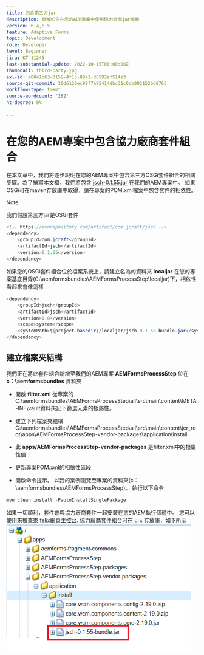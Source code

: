 ```yaml
---
title: 包含第三方jar
description: 瞭解如何在您的AEM專案中使用協力廠商jar檔案
version: 6.4,6.5
feature: Adaptive Forms
topic: Development
role: Developer
level: Beginner
jira: KT-11245
last-substantial-update: 2022-10-15T00:00:00Z
thumbnail: third-party.jpg
exl-id: e8841c63-3159-4f13-89a1-d8592af514e3
source-git-commit: 30d6120ec99f7a95414dbc31c0cb002152bd6763
workflow-type: tm+mt
source-wordcount: '282'
ht-degree: 0%

---
```


# 在您的AEM專案中包含協力廠商套件組合

在本文章中，我們將逐步說明在您的AEM專案中包含第三方OSGi套件組合的相關步驟。為了撰寫本文檔，我們將包含 [jsch-0.1.55.jar](https://repo1.maven.org/maven2/com/jcraft/jsch/0.1.55/jsch-0.1.55.jar) 在我們的AEM專案中。  如果OSGi可在maven存放庫中取得，請在專案的POM.xml檔案中包含套件的相依性。

>[!NOTE]
> 我們假設第三方jar是OSGi套件

```java
<!-- https://mvnrepository.com/artifact/com.jcraft/jsch -->
<dependency>
    <groupId>com.jcraft</groupId>
    <artifactId>jsch</artifactId>
    <version>0.1.55</version>
</dependency>
```

如果您的OSGi套件組合位於檔案系統上，請建立名為的資料夾 **localjar** 在您的專案基底目錄(C:\aemformsbundles\AEMFormsProcessStep\localjar)下，相依性看起來會像這樣

```java
<dependency>
    <groupId>jsch</groupId>
    <artifactId>jsch</artifactId>
    <version>1.0</version>
    <scope>system</scope>
    <systemPath>${project.basedir}/localjar/jsch-0.1.55-bundle.jar</systemPath>
</dependency>
```

## 建立檔案夾結構

我們正在將此套件組合新增至我們的AEM專案 **AEMFormsProcessStep** 位在 **c：\aemformsbundles** 資料夾

* 開啟 **filter.xml** 從專案的C:\aemformsbundles\AEMFormsProcessStep\all\src\main\content\META-INF\vault資料夾記下篩選元素的根屬性。

* 建立下列檔案夾結構C:\aemformsbundles\AEMFormsProcessStep\all\src\main\content\jcr_root\apps\AEMFormsProcessStep-vendor-packages\application\install
* 此 **apps/AEMFormsProcessStep-vendor-packages** 是filter.xml中的根屬性值
* 更新專案POM.xml的相依性區段
* 開啟命令提示。 以我的案例瀏覽至專案的資料夾(c：\aemformsbundles\AEMFormsProcessStep)。 執行以下命令

```java
mvn clean install -PautoInstallSinglePackage
```

如果一切順利，套件會與協力廠商套件一起安裝在您的AEM執行個體中。 您可以使用來檢查束 [felix網頁主控台](http://localhost:4502/system/console/bundles). 協力廠商套件組合可在 `crx` 存放庫，如下所示
![協力廠商](assets/custom-bundle1.png)

